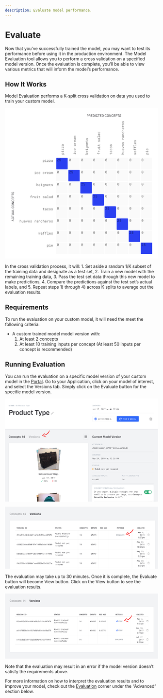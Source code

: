 ```yaml
---
description: Evaluate model performance.
---
```


# Evaluate

Now that you've successfully trained the model, you may want to test its performance before using it in the production environment. The Model Evaluation tool allows you to perform a cross validation on a specified model version. Once the evaluation is complete, you’ll be able to view various metrics that will inform the model’s performance.

## How It Works

Model Evaluation performs a K-split cross validation on data you used to train your custom model.

![cross validation](../../../.gitbook/assets/cross_validation%20%282%29%20%282%29%20%282%29%20%282%29.jpg)

In the cross validation process, it will: 1. Set aside a random 1/K subset of the training data and designate as a test set, 2. Train a new model with the remaining training data, 3. Pass the test set data through this new model to make predictions, 4. Compare the predictions against the test set’s actual labels, and 5. Repeat steps 1\) through 4\) across K splits to average out the evaluation results.

## Requirements

To run the evaluation on your custom model, it will need the meet the following criteria:

* A custom trained model model version with:
  1. At least 2 concepts
  2. At least 10 training inputs per concept \(At least 50 inputs per concept is recommended\)

## Running Evaluation

You can run the evaluation on a specific model version of your custom model in the [Portal](https://clarifai.com/apps). Go to your Application, click on your model of interest, and select the Versions tab. Simply click on the Evaluate button for the specific model version.

![](../../../.gitbook/assets/previewui-versions-new%20%282%29%20%282%29%20%282%29.png)

![](../../../.gitbook/assets/preview-evaluate-new%20%282%29%20%282%29%20%282%29%20%282%29.png)

The evaluation may take up to 30 minutes. Once it is complete, the Evaluate button will become View button. Click on the View button to see the evaluation results.

![](../../../.gitbook/assets/preview-view-new%20%282%29%20%282%29.png)

Note that the evaluation may result in an error if the model version doesn’t satisfy the requirements above.

For more information on how to interpret the evaluation results and to improve your model, check out the [Evaluation](https://github.com/Clarifai/docs/tree/5882f46bd17affcd85ed3e2ec98f4d6f355b58a9/advanced-model-eval-2.md) corner under the “Advanced” section below.

